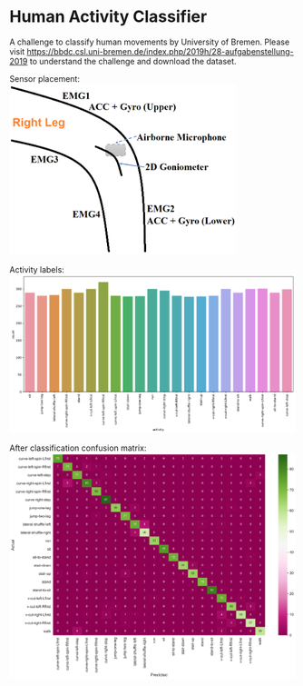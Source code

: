 # Human Activity Classifier
A challenge to classify human movements by University of Bremen. Please visit https://bbdc.csl.uni-bremen.de/index.php/2019h/28-aufgabenstellung-2019 to understand the challenge and download the dataset. 

Sensor placement:
<img src=https://github.com/errohankumar/human-activity-classifier/blob/main/images/SensorPlacement.png width="400">

Activity labels:
<img src=https://github.com/errohankumar/human-activity-classifier/blob/main/images/activities_count.png width="600">

After classification confusion matrix:
<img src=https://github.com/errohankumar/human-activity-classifier/blob/main/images/confusion_matrix.png width="600">

